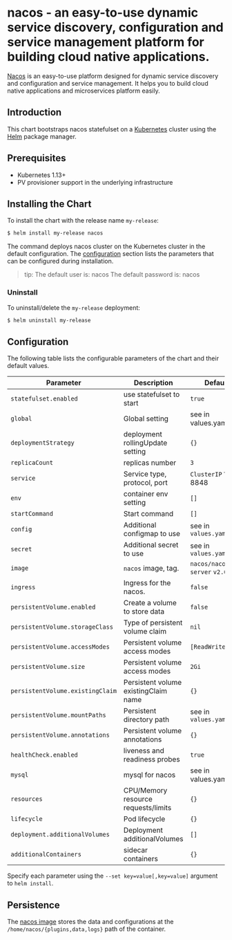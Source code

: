 # nacos - an easy-to-use dynamic service discovery, configuration and service management platform for building cloud native applications.

[Nacos](https://nacos.io) is an easy-to-use platform designed for dynamic service discovery and configuration and service management. It helps you to build cloud native applications and microservices platform easily.

## Introduction

This chart bootstraps nacos statefulset on a [Kubernetes](http://kubernetes.io) cluster using the [Helm](https://helm.sh) package manager.

## Prerequisites

- Kubernetes 1.13+
- PV provisioner support in the underlying infrastructure

## Installing the Chart

To install the chart with the release name `my-release`:

```bash
$ helm install my-release nacos
```

The command deploys nacos cluster on the Kubernetes cluster in the default configuration. The [configuration](#configuration) section lists the parameters that can be configured during installation.

>tip:
>The default user is: nacos
>The default password is: nacos

### Uninstall

To uninstall/delete the `my-release` deployment:

```bash
$ helm uninstall my-release
```

## Configuration

The following table lists the configurable parameters of the chart and their default values.

| Parameter                  | Description                         | Default                                |
| -----------------------    | ----------------------------------- | -------------------------------------- |
| `statefulset.enabled`      | use statefulset to start            | `true`                                 |
| `global`                   | Global setting                      | see in values.yaml                     |
| `deploymentStrategy`       | deployment rollingUpdate setting    | `{}`                                   |
| `replicaCount`             | replicas number                     | `3`                                    |
| `service`                  | Service type, protocol, port        | `ClusterIP` `TCP` 8848                 |
| `env`                      | container env setting               | `[]`                                   |
| `startCommand`             | Start command                       | `[]`                                   |
| `config`                   | Additional configmap to use         | see in `values.yaml`                   |
| `secret`                   | Additional secret to use            | see in `values.yaml`                   |
| `image`                    | `nacos` image, tag.                 | `nacos/nacos-server` `v2.0.4`           |
| `ingress`                  | Ingress for the nacos.              | `false`                                |
| `persistentVolume.enabled` | Create a volume to store data       | `false`                                |
| `persistentVolume.storageClass` | Type of persistent volume claim| `nil`                                  |
| `persistentVolume.accessModes`  | Persistent volume access modes | `[ReadWriteOnce]`                      |
| `persistentVolume.size`         | Persistent volume access modes | `2Gi`                                  |
| `persistentVolume.existingClaim`| Persistent volume existingClaim name| `{}`                              |
| `persistentVolume.mountPaths`   | Persistent directory path      | see in `values.yaml`                   |
| `persistentVolume.annotations`  | Persistent volume annotations  | `{}`                                   |
| `healthCheck.enabled`      | liveness and readiness probes       | `true`                                 |
| `mysql`                    | mysql for nacos                     | see in values.yaml                     |
| `resources`                | CPU/Memory resource requests/limits | `{}`                                   |
| `lifecycle`                | Pod lifecycle                       | `{}`                                   |
| `deployment.additionalVolumes`| Deployment additionalVolumes     | `[]`                                   |
| `additionalContainers`     | sidecar containers                  | `{}`                                   |

Specify each parameter using the `--set key=value[,key=value]` argument to `helm install`.

## Persistence

The [nacos image](https://github.com/nacos-group/nacos-docker) stores the data and configurations at the `/home/nacos/{plugins,data,logs}` path of the container.

